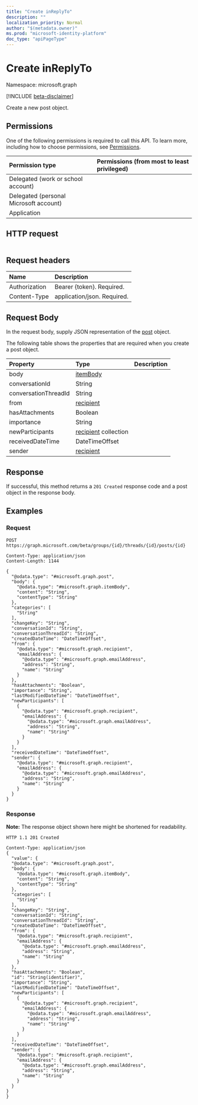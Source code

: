 ```yaml
---
title: "Create inReplyTo"
description: ""
localization_priority: Normal
author: "$(metadata.owner)"
ms.prod: "microsoft-identity-platform"
doc_type: "apiPageType"
---
```


# Create inReplyTo

Namespace: microsoft.graph

[!INCLUDE [beta-disclaimer](../../includes/beta-disclaimer.md)]

Create a new post object.

## Permissions

One of the following permissions is required to call this API. To learn more, including how to choose permissions, see [Permissions](/graph/permissions-reference).

| Permission type                        | Permissions (from most to least privileged) |
| :------------------------------------- | :------------------------------------------ |
| Delegated (work or school account)     |                                             |
| Delegated (personal Microsoft account) |                                             |
| Application                            |                                             |

## HTTP request

<!-- {
  "blockType": "ignored"
}
-->

```http

```

## Request headers

| Name          | Description                 |
| :------------ | :-------------------------- |
| Authorization | Bearer {token}. Required.   |
| Content-Type  | application/json. Required. |

## Request Body

In the request body, supply JSON representation of the [post](../resources/-post.md) object.

<!-- Actions and Functions -->

<!-- CRUD Methods -->

The following table shows the properties that are required when you create a post object.

| Property             | Type                                              | Description |
| :------------------- | :------------------------------------------------ | :---------- |
| body                 | [itemBody](../resources/itembody.md)              |             |
| conversationId       | String                                            |             |
| conversationThreadId | String                                            |             |
| from                 | [recipient](../resources/recipient.md)            |             |
| hasAttachments       | Boolean                                           |             |
| importance           | String                                            |             |
| newParticipants      | [recipient](../resources/recipient.md) collection |             |
| receivedDateTime     | DateTimeOffset                                    |             |
| sender               | [recipient](../resources/recipient.md)            |             |

## Response

If successful, this method returns a `201 Created` response code and a post object in the response body.

## Examples

### Request

<!-- {
  "blockType": "request",
  "name": "create_inreplyto"
}
-->

```http
POST https://graph.microsoft.com/beta/groups/{id}/threads/{id}/posts/{id}

Content-Type: application/json
Content-Length: 1144

{
  "@odata.type": "#microsoft.graph.post",
  "body": {
    "@odata.type": "#microsoft.graph.itemBody",
    "content": "String",
    "contentType": "String"
  },
  "categories": [
    "String"
  ],
  "changeKey": "String",
  "conversationId": "String",
  "conversationThreadId": "String",
  "createdDateTime": "DateTimeOffset",
  "from": {
    "@odata.type": "#microsoft.graph.recipient",
    "emailAddress": {
      "@odata.type": "#microsoft.graph.emailAddress",
      "address": "String",
      "name": "String"
    }
  },
  "hasAttachments": "Boolean",
  "importance": "String",
  "lastModifiedDateTime": "DateTimeOffset",
  "newParticipants": [
    {
      "@odata.type": "#microsoft.graph.recipient",
      "emailAddress": {
        "@odata.type": "#microsoft.graph.emailAddress",
        "address": "String",
        "name": "String"
      }
    }
  ],
  "receivedDateTime": "DateTimeOffset",
  "sender": {
    "@odata.type": "#microsoft.graph.recipient",
    "emailAddress": {
      "@odata.type": "#microsoft.graph.emailAddress",
      "address": "String",
      "name": "String"
    }
  }
}

```

### Response

**Note:** The response object shown here might be shortened for readability.

<!-- {
  "blockType": "response",
  "truncated": true,
  "@odata.type": "Microsoft.OutlookServices.post"
}
-->

```http
HTTP 1.1 201 Created

Content-Type: application/json
{
  "value": {
  "@odata.type": "#microsoft.graph.post",
  "body": {
    "@odata.type": "#microsoft.graph.itemBody",
    "content": "String",
    "contentType": "String"
  },
  "categories": [
    "String"
  ],
  "changeKey": "String",
  "conversationId": "String",
  "conversationThreadId": "String",
  "createdDateTime": "DateTimeOffset",
  "from": {
    "@odata.type": "#microsoft.graph.recipient",
    "emailAddress": {
      "@odata.type": "#microsoft.graph.emailAddress",
      "address": "String",
      "name": "String"
    }
  },
  "hasAttachments": "Boolean",
  "id": "String(identifier)",
  "importance": "String",
  "lastModifiedDateTime": "DateTimeOffset",
  "newParticipants": [
    {
      "@odata.type": "#microsoft.graph.recipient",
      "emailAddress": {
        "@odata.type": "#microsoft.graph.emailAddress",
        "address": "String",
        "name": "String"
      }
    }
  ],
  "receivedDateTime": "DateTimeOffset",
  "sender": {
    "@odata.type": "#microsoft.graph.recipient",
    "emailAddress": {
      "@odata.type": "#microsoft.graph.emailAddress",
      "address": "String",
      "name": "String"
    }
  }
}
}

```
